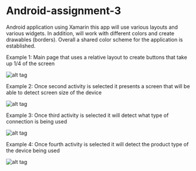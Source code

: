 # Android-assignment-3
Android application using Xamarin this app will use various layouts and various widgets. In addition, will work with different colors and create drawables (borders). Overall a shared color scheme for the application is established.

Example 1: Main page that uses a relative layout to create buttons that take up 1/4 of the screen

![alt tag](https://cloud.githubusercontent.com/assets/22482349/25408510/203259e2-29c3-11e7-8862-7cbc7079eacc.png)

Example 2: Once second activity is selected it presents a screen that will be able to detect screen size of the device

![alt tag](https://cloud.githubusercontent.com/assets/22482349/25408531/38c2e9b8-29c3-11e7-9998-331be08da963.png)

Example 3: Once third activity is selected it will detect what type of connection is being used

![alt tag](https://cloud.githubusercontent.com/assets/22482349/25408552/51ce8aa2-29c3-11e7-8595-370e3f992af7.png)

Example 4: Once fourth activity is selected it will detect the product type of the device being used

![alt tag](https://cloud.githubusercontent.com/assets/22482349/25408626/8c9dbf2c-29c3-11e7-80a1-a02f4ad787cf.png)

